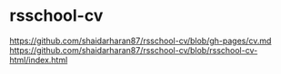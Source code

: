 # rsschool-cv
https://github.com/shaidarharan87/rsschool-cv/blob/gh-pages/cv.md
https://github.com/shaidarharan87/rsschool-cv/blob/rsschool-cv-html/index.html